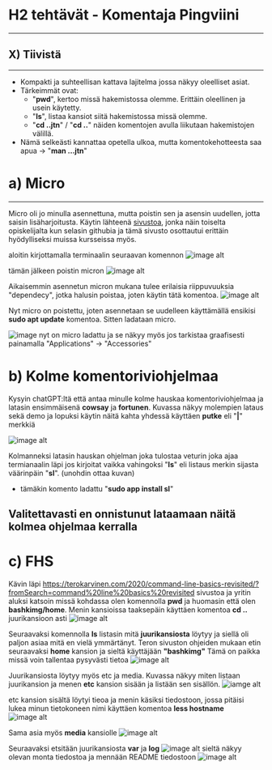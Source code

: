 # H2 tehtävät - Komentaja Pingviini
---
## X) Tiivistä
---
- Kompakti ja suhteellisan kattava lajitelma jossa näkyy oleelliset asiat.
- Tärkeimmät ovat:
    - "**pwd**", kertoo missä hakemistossa olemme. Erittäin oleellinen ja usein käytetty.
    - "**ls**", listaa kansiot siitä hakemistossa missä olemme.
    - "**cd ..jtn**" / "**cd ..**" näiden komentojen avulla liikutaan hakemistojen välillä.
- Nämä selkeästi kannattaa opetella ulkoa, mutta komentokehotteesta saa apua -> "**man ...jtn**"


# a) Micro
---
Micro oli jo minulla asennettuna, mutta poistin sen ja asensin uudellen, jotta saisin lisäharjoitusta. Käytin lähteenä [sivustoa](https://anovin.mk/tutorial/how-do-i-install-a-package-on-debian/), 
jonka näin toiselta opiskelijalta kun selasin githubia ja tämä sivusto osottautui erittäin hyödylliseksi muissa kursseissa myös. 

aloitin kirjottamalla terminaalin seuraavan komennon
![image alt](https://github.com/BashkimGrepi/linux-course/blob/48a70869151cb1def6df20cd4effa95f2139a9ff/Screenshot_2025-01-24_22-25-51.png)


tämän jälkeen poistin micron
![image alt](https://github.com/BashkimGrepi/linux-course/blob/main/Screenshot_2025-01-24_22-33-20.png?raw=true)



Aikaisemmin asennetun micron mukana tulee erilaisia riippuvuuksia "dependecy", jotka halusin poistaa, 
joten käytin tätä komentoa.
![image alt](https://github.com/user-attachments/assets/035fc8c2-f5e2-43cd-99c1-86aa140cbcaa)



Nyt micro on poistettu, joten asennetaan se uudelleen käyttämällä ensikisi **sudo apt update** komentoa.
Sitten ladataan micro.

![image](https://github.com/user-attachments/assets/47b1cec7-0565-4bfa-89d8-08c8d9aae46a)
nyt on micro ladattu ja se näkyy myös jos tarkistaa graafisesti painamalla "Applications" -> "Accessories"

# b) Kolme komentoriviohjelmaa

Kysyin chatGPT:ltä että antaa minulle kolme hauskaa komentoriviohjelmaa ja latasin ensimmäisenä **cowsay** ja **fortunen**. 
Kuvassa näkyy molempien lataus sekä demo ja lopuksi käytin näitä kahta yhdessä käyttäen **putke** eli "**|**" merkkiä

![image alt](https://github.com/BashkimGrepi/linux-course/blob/main/Screenshot_2025-01-25_02-52-26_cowsay_fortune.png?raw=true)

Kolmanneksi latasin hauskan ohjelman joka tulostaa veturin joka ajaa termianaalin läpi jos kirjoitat vaikka vahingoksi "**ls**" eli listaus merkin sijasta väärinpäin "**sl**". (unohdin ottaa kuvan) 
- tämäkin komento ladattu "**sudo app install sl**"

Valitettavasti en onnistunut lataamaan näitä kolmea ohjelmaa kerralla
---

# c) FHS 

Kävin läpi https://terokarvinen.com/2020/command-line-basics-revisited/?fromSearch=command%20line%20basics%20revisited
sivustoa ja yritin aluksi katsoin missä kohdassa olen komennolla **pwd** ja huomasin että olen **bashkimg/home**. Menin kansioissa taaksepäin käyttäen komentoa **cd ..** juurikansioon asti
![image alt](https://github.com/BashkimGrepi/linux-course/blob/main/Screenshot_2025-01-26_18-57-07_juurikansio.png?raw=true)


Seuraavaksi komennolla **ls** listasin mitä **juurikansiosta** löytyy ja siellä oli paljon asiaa mitä en vielä ymmärtänyt. Teron sivuston ohjeiden mukaan etin seuraavaksi **home** kansion ja sieltä käyttäjään **"bashkimg"** Tämä on paikka missä voin tallentaa pysyvästi tietoa
![image alt](https://github.com/BashkimGrepi/linux-course/blob/main/Screenshot_2025-01-26_19-26-25_juurikansio_bashkim_home.png?raw=true)


Juurikansiosta löytyy myös etc ja media.
Kuvassa näkyy miten listaan juurikansion ja menen **etc** kansion sisään ja listään sen sisällön.
![iamge alt](https://github.com/BashkimGrepi/linux-course/blob/main/Screenshot_2025-01-26_19-29-24_etc.png?raw=true)

etc kansion sisältä löytyi tieoa ja menin käsiksi tiedostoon, jossa pitäisi lukea minun tietokoneen nimi käyttäen komentoa **less hostname**
![image alt](https://github.com/BashkimGrepi/linux-course/blob/main/Screenshot_2025-01-26_19-34-45_hostname.png?raw=true)

Sama asia myös **media** kansiolle
![image alt](https://github.com/BashkimGrepi/linux-course/blob/main/Screenshot_2025-01-26_19-36-16_media.png?raw=true)

Seuraavaksi etsitään juurikansiosta **var** ja **log**
![image alt](https://github.com/BashkimGrepi/linux-course/blob/main/Screenshot_2025-01-26_19-38-36_var_log.png?raw=true)
sieltä näkyy olevan monta tiedostoa ja mennään README tiedostoon
![image alt](https://github.com/BashkimGrepi/linux-course/blob/main/Screenshot_2025-01-26_19-39-25_readme.png?raw=true)
  


